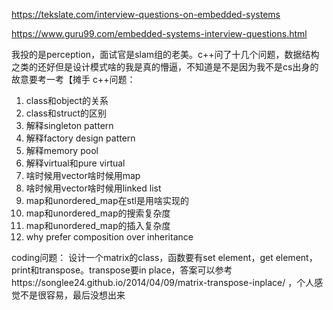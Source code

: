 https://tekslate.com/interview-questions-on-embedded-systems


https://www.guru99.com/embedded-systems-interview-questions.html

我投的是perception，面试官是slam组的老美。c++问了十几个问题，数据结构之类的还好但是设计模式啥的我是真的懵逼，不知道是不是因为我不是cs出身的故意要考一考【摊手
c++问题：
1. class和object的关系
2. class和struct的区别
3. 解释singleton pattern
4. 解释factory design pattern
5. 解释memory pool
6. 解释virtual和pure virtual
7. 啥时候用vector啥时候用map
8. 啥时候用vector啥时候用linked list
9. map和unordered_map在stl是用啥实现的
10. map和unordered_map的搜索复杂度
11. map和unordered_map的插入复杂度
12. why prefer composition over inheritance

coding问题：
设计一个matrix的class，函数要有set element，get element，print和transpose。transpose要in place，答案可以参考https://songlee24.github.io/2014/04/09/matrix-transpose-inplace/ ，个人感觉不是很容易，最后没想出来
